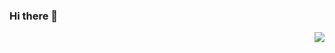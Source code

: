 ### Hi there 👋

<img align="right" src="https://github-readme-stats.vercel.app/api?username=wtlllll190812&show_icons=true&icon_color=CE1D2D&text_color=718096&bg_color=ffffff&hide_title=true" />


